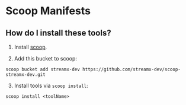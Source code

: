 # Scoop Manifests

## How do I install these tools?

1. Install [scoop](https://github.com/ScoopInstaller/Install).

2. Add this bucket to scoop:

```
scoop bucket add streamx-dev https://github.com/streamx-dev/scoop-streamx-dev.git
```

3. Install tools via `scoop install`:

```
scoop install <toolName>
```
